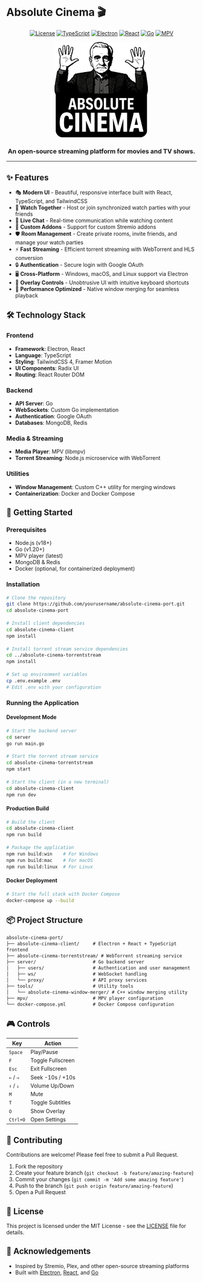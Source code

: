 # Absolute Cinema 🎬

<div align="center">
  
  [![License](https://img.shields.io/badge/license-MIT-blue.svg)](LICENSE)
  [![TypeScript](https://img.shields.io/badge/TypeScript-5.0-blue.svg)](https://www.typescriptlang.org/)
  [![Electron](https://img.shields.io/badge/Electron-latest-brightgreen.svg)](https://www.electronjs.org/)
  [![React](https://img.shields.io/badge/React-19-61dafb.svg)](https://reactjs.org/)
  [![Go](https://img.shields.io/badge/Go-1.20+-00ADD8.svg)](https://go.dev/)
  [![MPV](https://img.shields.io/badge/MPV-supported-purple.svg)](https://mpv.io/)

  <img src="absolute-cinema-client/src/renderer/src/assets/logo_trans.png" alt="Absolute Cinema Logo" width="250"/>

  <h3>An open-source streaming platform for movies and TV shows.</h3>
</div>

---

## ✨ Features

- 🎭 **Modern UI** - Beautiful, responsive interface built with React, TypeScript, and TailwindCSS
- 🎥 **Watch Together** - Host or join synchronized watch parties with your friends
- 💬 **Live Chat** - Real-time communication while watching content
- 🔌 **Custom Addons** - Support for custom Stremio addons
- 🛡️ **Room Management** - Create private rooms, invite friends, and manage your watch parties
- ⚡ **Fast Streaming** - Efficient torrent streaming with WebTorrent and HLS conversion
- 🔒 **Authentication** - Secure login with Google OAuth
- 🖥️ **Cross-Platform** - Windows, macOS, and Linux support via Electron
- 📱 **Overlay Controls** - Unobtrusive UI with intuitive keyboard shortcuts
- 🚀 **Performance Optimized** - Native window merging for seamless playback

## 🛠️ Technology Stack

### Frontend
- **Framework**: Electron, React
- **Language**: TypeScript
- **Styling**: TailwindCSS 4, Framer Motion
- **UI Components**: Radix UI
- **Routing**: React Router DOM

### Backend
- **API Server**: Go
- **WebSockets**: Custom Go implementation
- **Authentication**: Google OAuth
- **Databases**: MongoDB, Redis

### Media & Streaming
- **Media Player**: MPV (libmpv)
- **Torrent Streaming**: Node.js microservice with WebTorrent

### Utilities
- **Window Management**: Custom C++ utility for merging windows
- **Containerization**: Docker and Docker Compose

## 🚀 Getting Started

### Prerequisites
- Node.js (v18+)
- Go (v1.20+)
- MPV player (latest)
- MongoDB & Redis
- Docker (optional, for containerized deployment)

### Installation

```bash
# Clone the repository
git clone https://github.com/yourusername/absolute-cinema-port.git
cd absolute-cinema-port

# Install client dependencies
cd absolute-cinema-client
npm install

# Install torrent stream service dependencies
cd ../absolute-cinema-torrentstream
npm install

# Set up environment variables
cp .env.example .env
# Edit .env with your configuration
```

### Running the Application

#### Development Mode
```bash
# Start the backend server
cd server
go run main.go

# Start the torrent stream service
cd absolute-cinema-torrentstream
npm start

# Start the client (in a new terminal)
cd absolute-cinema-client
npm run dev
```

#### Production Build
```bash
# Build the client
cd absolute-cinema-client
npm run build

# Package the application
npm run build:win    # For Windows
npm run build:mac    # For macOS
npm run build:linux  # For Linux
```

#### Docker Deployment
```bash
# Start the full stack with Docker Compose
docker-compose up --build
```

## 📦 Project Structure

```
absolute-cinema-port/
├── absolute-cinema-client/     # Electron + React + TypeScript frontend
├── absolute-cinema-torrentstream/ # WebTorrent streaming service
├── server/                     # Go backend server
│   ├── users/                  # Authentication and user management
│   ├── ws/                     # WebSocket handling
│   └── proxy/                  # API proxy services
├── tools/                      # Utility tools
│   └── absolute-cinema-window-merger/ # C++ window merging utility
├── mpv/                        # MPV player configuration
└── docker-compose.yml          # Docker Compose configuration
```

## 🎮 Controls

| Key           | Action                |
|---------------|------------------------|
| `Space`       | Play/Pause            |
| `F`           | Toggle Fullscreen     |
| `Esc`         | Exit Fullscreen       |
| `←` / `→`     | Seek -10s / +10s      |
| `↑` / `↓`     | Volume Up/Down        |
| `M`           | Mute                  |
| `T`           | Toggle Subtitles      |
| `O`           | Show Overlay          |
| `Ctrl+O`      | Open Settings         |

## 🤝 Contributing

Contributions are welcome! Please feel free to submit a Pull Request.

1. Fork the repository
2. Create your feature branch (`git checkout -b feature/amazing-feature`)
3. Commit your changes (`git commit -m 'Add some amazing feature'`)
4. Push to the branch (`git push origin feature/amazing-feature`)
5. Open a Pull Request

## 📝 License

This project is licensed under the MIT License - see the [LICENSE](LICENSE) file for details.

## 🙏 Acknowledgements

- Inspired by Stremio, Plex, and other open-source streaming platforms
- Built with [Electron](https://www.electronjs.org/), [React](https://reactjs.org/), and [Go](https://go.dev/)
